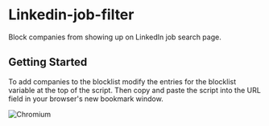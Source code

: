 # Linkedin-job-filter

Block companies from showing up on LinkedIn job search page.

## Getting Started

To add companies to the blocklist modify the entries for the blocklist variable at the top of the script.
Then copy and paste the script into the URL field in your browser's new bookmark window.

![Chromium](https://user-images.githubusercontent.com/8958543/197421191-5e8c8a91-42bc-4701-8411-b552335d1be9.png)

